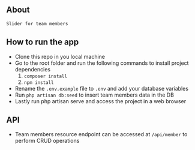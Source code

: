 ## About
    Slider for team members

## How to run the app

- Clone this repo in you local machine
- Go to the root folder and run the following commands to install project dependencies  
    1. `composer install` 
    2. `npm install`
- Rename the `.env.example` file to `.env` and add your database variables
- Run `php artisan db:seed` to insert team members data in the DB
- Lastly run php artisan serve and access the project in a web browser

## API
- Team members resource endpoint can be accessed at `/api/member` to perform CRUD operations

